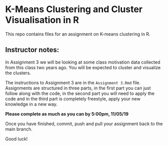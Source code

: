 # K-Means Clustering and Cluster Visualisation in R

This repo contains files for an assignment on K-means clustering in R.


## Instructor notes:

In Assignment 3 we will be looking at some class motivation data collected from this class two years ago. You will be expected to cluster and visualize the clusters.

The instructions to Assignment 3 are in the `Assignment 3.Rmd` file. Assignments are structured in three parts, in the first part you can just follow along with the code, in the second part you will need to apply the code and in the third part is completely freestyle, apply your new knowledge in a new way.

**Please complete as much as you can by 5:00pm, 11/05/19**

Once you have finished, commit, push and pull your assignment back to the main branch.

Good luck!
